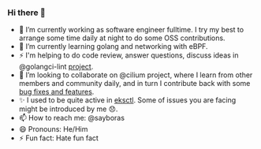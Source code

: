 ### Hi there 👋

- 🔭 I’m currently working as software engineer fulltime. I try my best to arrange some time daily at night to do some OSS contributions.
- 🌱 I’m currently learning golang and networking with eBPF.
- ⚡ I'm helping to do code review, answer questions, discuss ideas in @golangci-lint [project](https://github.com/pulls?q=repo%3Agolangci%2Fgolangci-lint+author%3Asayboras+).
- 👯 I’m looking to collaborate on @cilium project, where I learn from other members and community daily, and in turn I contribute back with some [bug fixes and features](https://github.com/pulls?q=org%3Acilium+author%3Asayboras+).
- :sparkles: I used to be quite active in [eksctl](https://github.com/pulls?q=repo%3Aweaveworks%2Feksctl+author%3Asayboras+). Some of issues you are facing might be introduced by me :disappointed:.
- 📫 How to reach me: @sayboras
- 😄 Pronouns: He/Him
- ⚡ Fun fact: Hate fun fact
